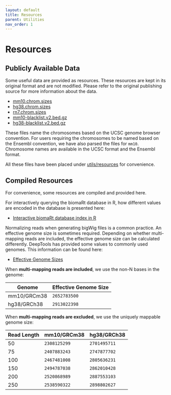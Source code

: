 ```yaml
---
layout: default
title: Resources
parent: Utilities
nav_order: 1
---
```


# Resources

## Publicly Available Data

Some useful data are provided as resources. These resources are kept in its 
original format and are not modified. Please refer to the original publishing 
source for more information about the data.

- [mm10.chrom.sizes](https://hgdownload.soe.ucsc.edu/goldenPath/mm10/bigZips/mm10.chrom.sizes)
- [hg38.chrom.sizes](https://hgdownload.soe.ucsc.edu/goldenPath/hg38/bigZips/hg38.chrom.sizes)
- [rn7.chrom.sizes](https://hgdownload.soe.ucsc.edu/goldenPath/rn7/bigZips/rn7.chrom.sizes)
- [mm10-blacklist.v2.bed.gz](https://github.com/Boyle-Lab/Blacklist/tree/master/lists)
- [hg38-blacklist.v2.bed.gz](https://github.com/Boyle-Lab/Blacklist/tree/master/lists)

These files name the chromosomes based on the UCSC genome browser convention.
For users requiring the chromosomes to be named based on the Ensembl convention,
we have also parsed the files for `mm10`. Chromosome names are available in the
UCSC format and the Ensembl format.

All these files have been placed under [utils/resources](../resources) for
convenience.

## Compiled Resources

For convenience, some resources are compiled and provided here.

For interactively querying the biomaRt database in R, how different values are
encoded in the database is presented here:

- [Interactive biomaRt database index in R](./BioMart_Query.html)

Normalizing reads when generating bigWig files is a common practice. An
effective genome size is sometimes required. Depending on whether multi-mapping
reads are included, the effective genome size can be calculated differently.
DeepTools has provided some values to commonly used genomes. This information
can be found here:

- [Effective Genome Sizes](https://deeptools.readthedocs.io/en/develop/content/feature/effectiveGenomeSize.html)

When **multi-mapping reads are included**, we use the non-N bases in the genome:

| Genome | Effective Genome Size |
|----------|----------|
| mm10/GRCm38 | `2652783500` |
| hg38/GRCh38 | `2913022398` |

When **multi-mapping reads are excluded**, we use the uniquely mappable genome size:

| Read Length | mm10/GRCm38 | hg38/GRCh38 |
|-------------|--------------|-------------|
| 50 | `2308125299` | `2701495711` |
| 75 | `2407883243` | `2747877702` |
| 100 | `2467481008` | `2805636231` |
| 150 | `2494787038` | `2862010428` |
| 200 | `2520868989` | `2887553103` |
| 250 | `2538590322` | `2898802627` |